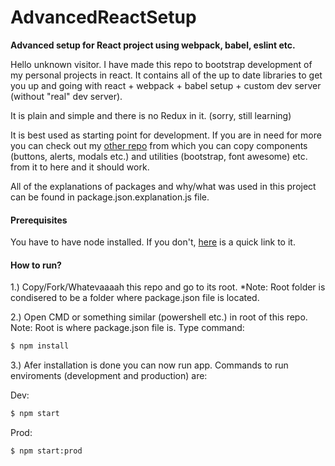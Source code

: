 # AdvancedReactSetup
**Advanced setup for React project using webpack, babel, eslint etc.**

Hello unknown visitor. 
I have made this repo to bootstrap development of my personal projects in react. It contains all of the up to date libraries to get you up and going with react + webpack + babel setup + custom dev server (without "real" dev server).


It is plain and simple and there is no Redux in it. (sorry, still learning)


It is best used as starting point for development. If you are in need for more you can check out my [other repo](https://github.com/Uraharadono/ReactTodo) from which you can copy components (buttons, alerts, modals etc.) and utilities (bootstrap, font awesome) etc. from it to here and it should work.
 

All of the explanations of packages and why/what was used in this project can be found in package.json.explanation.js file.

#### Prerequisites

You have to have node installed. If you don't, [here](https://nodejs.org/en/) is a quick link to it.

#### How to run?

1.) Copy/Fork/Whatevaaaah this repo and go to its root. *Note: Root folder is condisered to be a folder where package.json file is located.

2.) Open CMD or something similar (powershell etc.) in root of this repo. Note: Root is where package.json file is.
Type command:

```sh
$ npm install
```

3.) Afer installation is done you can now run app. Commands to run enviroments (development and production) are:

Dev: 
```sh
$ npm start
```

Prod: 
```sh
$ npm start:prod
```



